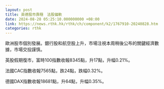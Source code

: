 ```yaml
---
layout: post
title: 英德股市靠穩　法股偏軟
date: 2024-08-28 05:25:10.000000000 +08:00
link: https://news.rthk.hk/rthk/ch/component/k2/1767910-20240828.htm
categories: rthk
---
```


歐洲股市個別發展。銀行股和航空股上升，市場注視本周稍後公布的關鍵經濟數據，市場交投謹慎。

英股假期復市，富時100指數收報8345點，升17點，升幅0.21%。

法國CAC指數收報7565點，跌24點，跌幅0.32%。

德國DAX指數收報18681點，升64點，升幅0.35%。
